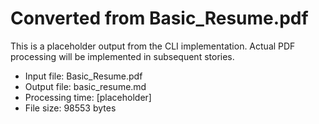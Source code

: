# Converted from Basic_Resume.pdf

This is a placeholder output from the CLI implementation.
Actual PDF processing will be implemented in subsequent stories.

- Input file: Basic_Resume.pdf
- Output file: basic_resume.md
- Processing time: [placeholder]
- File size: 98553 bytes
